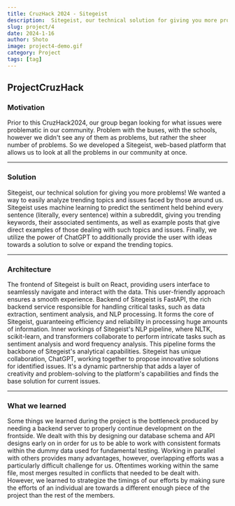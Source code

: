 ```yaml
---
title: CruzHack 2024 - Sitegeist
description:  Sitegeist, our technical solution for giving you more problems! We wanted a way to easily analyze trending topics and issues faced by those around us.
slug: project/4
date: 2024-1-16
author: Shoto
image: project4-demo.gif
category: Project
tags: [tag]
---
```


## ProjectCruzHack

### Motivation

Prior to this CruzHack2024, our group began looking for what issues were problematic in our community. Problem with the buses, with the schools, however we didn't see any of them as problems, but rather the sheer number of problems. So we developed a Sitegeist, web-based platform that allows us to look at all the problems in our community at once.

---

### Solution

Sitegeist, our technical solution for giving you more problems! We wanted a way to easily analyze trending topics and issues faced by those around us. Sitegeist uses machine learning to predict the sentiment held behind every sentence (literally, every sentence) within a subreddit, giving you trending keywords, their associated sentiments, as well as example posts that give direct examples of those dealing with such topics and issues. Finally, we utilize the power of ChatGPT to additionally provide the user with ideas towards a solution to solve or expand the trending topics.

---

### Architecture

The frontend of Sitegeist is built on React, providing users interface to seamlessly navigate and interact with the data. This user-friendly approach ensures a smooth experience. Backend of Sitegeist is FastAPI, the rich backend service responsible for handling critical tasks, such as data extraction, sentiment analysis, and NLP processing. It forms the core of Sitegeist, guaranteeing efficiency and reliability in processing huge amounts of information. Inner workings of Sitegeist's NLP pipeline, where NLTK, scikit-learn, and transformers collaborate to perform intricate tasks such as sentiment analysis and word frequency analysis. This pipeline forms the backbone of Sitegeist's analytical capabilities. Sitegeist has unique collaboration, ChatGPT, working together to propose innovative solutions for identified issues. It's a dynamic partnership that adds a layer of creativity and problem-solving to the platform's capabilities and finds the base solution for current issues.

---

### What we learned

Some things we learned during the project is the bottleneck produced by needing a backend server to properly continue development on the frontside. We dealt with this by designing our database schema and API designs early on in order for us to be able to work with consistent formats within the dummy data used for fundamental testing. Working in parallel with others provides many advantages, however, overlapping efforts was a particularly difficult challenge for us. Oftentimes working within the same file, most merges resulted in conflicts that needed to be dealt with. However, we learned to strategize the timings of our efforts by making sure the efforts of an individual are towards a different enough piece of the project than the rest of the members.
